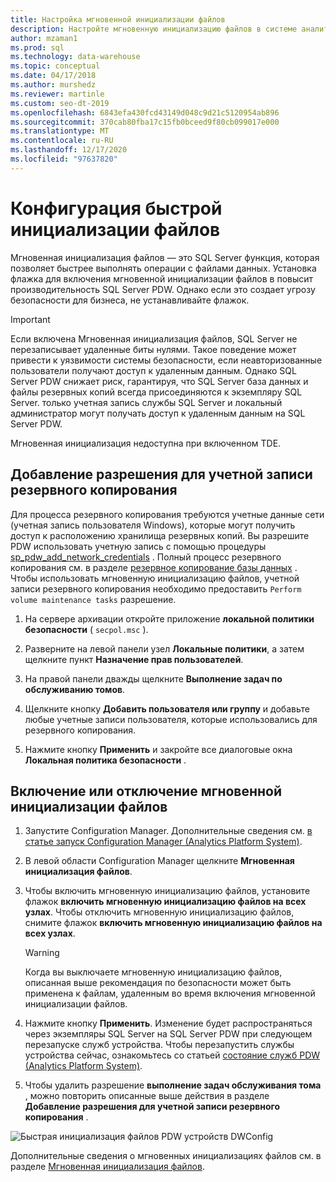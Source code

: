 ```yaml
---
title: Настройка мгновенной инициализации файлов
description: Настройте мгновенную инициализацию файлов в системе аналитики платформы. Мгновенная инициализация файлов — это SQL Server функция, которая позволяет быстрее выполнять операции с файлами данных.
author: mzaman1
ms.prod: sql
ms.technology: data-warehouse
ms.topic: conceptual
ms.date: 04/17/2018
ms.author: murshedz
ms.reviewer: martinle
ms.custom: seo-dt-2019
ms.openlocfilehash: 6843efa430fcd43149d048c9d21c5120954ab896
ms.sourcegitcommit: 370cab80fba17c15fb0bceed9f80cb099017e000
ms.translationtype: MT
ms.contentlocale: ru-RU
ms.lasthandoff: 12/17/2020
ms.locfileid: "97637820"
---
```

# <a name="instant-file-initialization-configuration"></a>Конфигурация быстрой инициализации файлов
Мгновенная инициализация файлов — это SQL Server функция, которая позволяет быстрее выполнять операции с файлами данных. Установка флажка для включения мгновенной инициализации файлов в повысит производительность SQL Server PDW. Однако если это создает угрозу безопасности для бизнеса, не устанавливайте флажок.  
  
> [!IMPORTANT]  
> Если включена Мгновенная инициализация файлов, SQL Server не перезаписывает удаленные биты нулями.  Такое поведение может привести к уязвимости системы безопасности, если неавторизованные пользователи получают доступ к удаленным данным. Однако SQL Server PDW снижает риск, гарантируя, что SQL Server база данных и файлы резервных копий всегда присоединяются к экземпляру SQL Server. только учетная запись службы SQL Server и локальный администратор могут получать доступ к удаленным данным на SQL Server PDW.  
  
Мгновенная инициализация недоступна при включенном TDE.  
  
## <a name="add-permission-for-the-backup-account"></a>Добавление разрешения для учетной записи резервного копирования  
Для процесса резервного копирования требуются учетные данные сети (учетная запись пользователя Windows), которые могут получить доступ к расположению хранилища резервных копий. Вы разрешите PDW использовать учетную запись с помощью процедуры [sp_pdw_add_network_credentials](../relational-databases/system-stored-procedures/sp-pdw-add-network-credentials-sql-data-warehouse.md) . Полный процесс резервного копирования см. в разделе [резервное копирование базы данных](../t-sql/statements/backup-transact-sql.md) . Чтобы использовать мгновенную инициализацию файлов, учетной записи резервного копирования необходимо предоставить `Perform volume maintenance tasks` разрешение.  
  
1.  На сервере архивации откройте приложение **локальной политики безопасности** ( `secpol.msc` ).  
  
2.  Разверните на левой панели узел **Локальные политики**, а затем щелкните пункт **Назначение прав пользователей**.  
  
3.  На правой панели дважды щелкните **Выполнение задач по обслуживанию томов**.  
  
4.  Щелкните кнопку **Добавить пользователя или группу** и добавьте любые учетные записи пользователя, которые использовались для резервного копирования.  
  
5.  Нажмите кнопку **Применить** и закройте все диалоговые окна **Локальная политика безопасности** .  
  
## <a name="to-turn-instant-file-initialization-on-or-off"></a>Включение или отключение мгновенной инициализации файлов  
  
1.  Запустите Configuration Manager. Дополнительные сведения см. [в статье запуск Configuration Manager &#40;Analytics Platform System&#41;](launch-the-configuration-manager.md).  
  
2.  В левой области Configuration Manager щелкните **Мгновенная инициализация файлов**.  
  
3.  Чтобы включить мгновенную инициализацию файлов, установите флажок **включить мгновенную инициализацию файлов на всех узлах**. Чтобы отключить мгновенную инициализацию файлов, снимите флажок **включить мгновенную инициализацию файлов на всех узлах**.  
  
    > [!WARNING]  
    > Когда вы выключаете мгновенную инициализацию файлов, описанная выше рекомендация по безопасности может быть применена к файлам, удаленным во время включения мгновенной инициализации файлов.  
  
4.  Нажмите кнопку **Применить**. Изменение будет распространяться через экземпляры SQL Server на SQL Server PDW при следующем перезапуске служб устройства. Чтобы перезапустить службы устройства сейчас, ознакомьтесь со статьей [состояние служб PDW &#40;Analytics Platform System&#41;](pdw-services-status.md).  
  
5.  Чтобы удалить разрешение **выполнение задач обслуживания тома** , можно повторить описанные выше действия в разделе **Добавление разрешения для учетной записи резервного копирования** .  
  
![Быстрая инициализация файлов PDW устройств DWConfig](./media/instant-file-initialization-configuration/SQL_Server_PDW_DWConfig_ApplPDWInstant.png "SQL_Server_PDW_DWConfig_ApplPDWInstant")  
  
Дополнительные сведения о мгновенных инициализациях файлов см. в разделе [Мгновенная инициализация файлов](/previous-versions/sql/sql-server-2008-r2/ms175935(v=sql.105)).  

